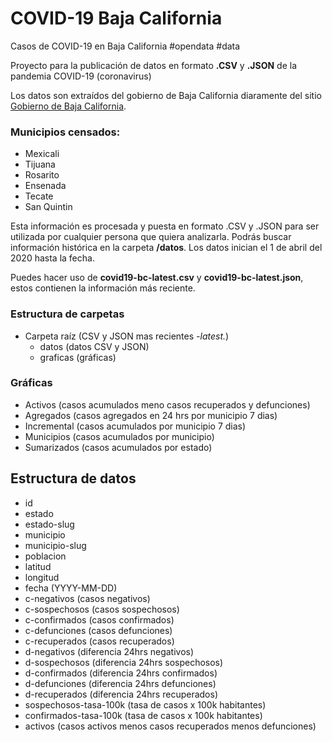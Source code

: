 # COVID-19 Baja California
Casos de COVID-19 en Baja California #opendata #data

Proyecto para la publicación de datos en formato **.CSV** y **.JSON** de la pandemia COVID-19 (coronavirus)

Los datos son extraídos del gobierno de Baja California diaramente del sitio [Gobierno de Baja California](https://www.facebook.com/BC.Gobierno).

### Municipios censados:
- Mexicali
- Tijuana
- Rosarito
- Ensenada
- Tecate
- San Quintin

Esta información es procesada y puesta en formato .CSV y .JSON para ser utilizada por cualquier persona que quiera analizarla. Podrás buscar información histórica en la carpeta **/datos**. Los datos inician el 1 de abril del 2020 hasta la fecha.

Puedes hacer uso de **covid19-bc-latest.csv** y **covid19-bc-latest.json**, estos contienen la información más reciente.

### Estructura de carpetas
- Carpeta raíz (CSV y JSON mas recientes *-latest.*)
  - datos (datos CSV y JSON)
  - graficas (gráficas)

### Gráficas
- Activos (casos acumulados meno casos recuperados y defunciones)
- Agregados (casos agregados en 24 hrs por municipio 7 dias)
- Incremental (casos acumulados por municipio 7 dias)
- Municipios (casos acumulados por municipio)
- Sumarizados (casos acumulados por estado)

## Estructura de datos
- id
- estado
- estado-slug
- municipio
- municipio-slug
- poblacion
- latitud
- longitud
- fecha (YYYY-MM-DD)
- c-negativos (casos negativos)
- c-sospechosos (casos sospechosos)
- c-confirmados (casos confirmados)
- c-defunciones (casos defunciones)
- c-recuperados (casos recuperados)
- d-negativos (diferencia 24hrs negativos)
- d-sospechosos (diferencia 24hrs sospechosos)
- d-confirmados (diferencia 24hrs confirmados)
- d-defunciones (diferencia 24hrs defunciones)
- d-recuperados (diferencia 24hrs recuperados)
- sospechosos-tasa-100k (tasa de casos x 100k habitantes)
- confirmados-tasa-100k (tasa de casos x 100k habitantes)
- activos (casos activos menos casos recuperados menos defunciones)
